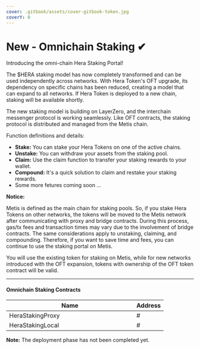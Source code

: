 ```yaml
---
cover: .gitbook/assets/cover-gitbook-token.jpg
coverY: 0
---
```


# New - Omnichain Staking ✔

Introducing the omni-chain Hera Staking Portal!&#x20;

The $HERA staking model has now completely transformed and can be used independently across networks. With Hera Token's OFT upgrade, its dependency on specific chains has been reduced, creating a model that can expand to all networks. If Hera Token is deployed to a new chain, staking will be available shortly.

The new staking model is building on LayerZero, and the interchain messenger protocol is working seamlessly. Like OFT contracts, the staking protocol is distributed and managed from the Metis chain.

Function definitions and details:

* **Stake:** You can stake your Hera Tokens on one of the active chains.
* **Unstake:** You can withdraw your assets from the staking pool.
* **Claim:** Use the claim function to transfer your staking rewards to your wallet.
* **Compound:** It's a quick solution to claim and restake your staking rewards.
* Some more fetures coming soon ...

**Notice:**&#x20;

Metis is defined as the main chain for staking pools. So, if you stake Hera Tokens on other networks, the tokens will be moved to the Metis network after communicating with proxy and bridge contracts. During this process, gas/tx fees and transaction times may vary due to the involvement of bridge contracts. The same considerations apply to unstaking, claiming, and compounding. Therefore, if you want to save time and fees, you can continue to use the staking portal on Metis.

You will use the existing token for staking on Metis, while for new networks introduced with the OFT expansion, tokens with ownership of the OFT token contract will be valid.

***

#### Omnichain Staking Contracts

<table><thead><tr><th width="326">Name</th><th>Address</th></tr></thead><tbody><tr><td>HeraStakingProxy</td><td>#</td></tr><tr><td>HeraStakingLocal</td><td>#</td></tr></tbody></table>



**Note:** The deployment phase has not been completed yet.
